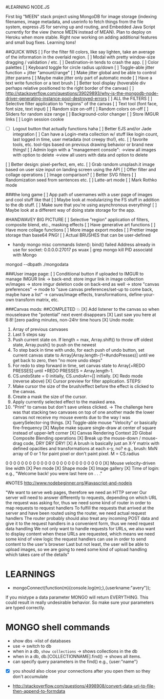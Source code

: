 #LEARNING NODE.JS

First big "MEEN" stack project using MongoDB for image storage (indexing filenames, image metadata, and userinfo to fetch things from the file system, express JS for serving up and routing, and Embedded Java Script currently for the view (hence MEEN instead of MEAN). Plan to deploy on Heroku when more stable. Right now working on adding additional features and small bug fixes. Learning tons!

##QUICK WINS
[ ] For the filter fill colors, like say lighten, take an average of the information in the overlaid region.
[ ] Modal with pretty window-size dragging / validation / etc.
[ ] Destination-in tends to crash the app.
[ ] Color palettes
[ ] Keyboard toggle for circle radius up/down
[ ] Toggle-able jitter function + jitter "amount/range"
[ ] Make jitter global and be able to control jitter params
[ ] Maybe make jitter only part of automatic mode
[ ] Have a text write function or a text brush
[ ] Better tool display (hoverable div perhaps relative positioned to the right border of the canvas)
[ ] http://stackoverflow.com/questions/39029893/why-is-the-mongodb-node-driver-generating-instance-pool-destroyed-errors
[ ] ALL the FILTERS
[ ] Selective filter application to "regions" of the canvas
[ ] Text tool (font face, font size, text input)
[ ] Random size on-off
[ ] Random colors on-off
[ ] Sliders for random size range
[ ] Background-color changer
[ ] Store IMGUR links
[ ] Login session cookie
* [ ] Logout button that actually functions haha
[ ] Better EJS and/or Jade integration
[ ] Can have a Login-meta collection w/ stuff like login count, last logged in time, user metadata (not creepy tho!), etc.
[ ] favorite tools, etc. tool-tips based on previous drawing behavior or brand new things!
[ ] Admin login with a "management console":
 ->view all images with option to delete
 ->view all users with data and option to delete

[ ] Better design: pixel-perfect, em, etc.
[ ] Grab random unsplash.it image based on user size input on landing screen using the API
[ ] Offer filter and collage operations
[ ] Image comparison?
[ ] Better SVG filters
[ ] Randomization seed from sentences etc.
[ ] Latte-art mode
[ ] Mark Rothko mode


###the long game
[ ] App path of usernames with a user page of images and cool stuff like that
[ ] Maybe look at modularizing the FS stuff in addition to the db stuff.
[ ] Make sure that you're using asynchronous everything!
[ ] Maybe look at a different way of doing state storage for the app.

#HANDWAVEY BIG PICTURE
[ ] Selective "region" application of filters, composite blend, etc., masking effects
[ ] Have generative art functions
[ ] Have more collage functions
[ ] More image export modes
[ ] Prettier image storage than base64 PNG!
[ ] Actual BRUSHES that can be user-defined

* handy mongo misc commands
listen(): bind() failed Address already in use for socket: 0.0.0.0:27017
ps wuax | grep mongo
kill PID associatd with Mongo

mongod --dbpath ./mongodata

###User image page:
[ ] Conditiional button if uploaded to IMGUR to manage IMGUR link
  -> back-end: store imgur link in image collection w/images
  -> store imgur deletion code on back-end as well
  -> store "canvas preferences"
  -> mode to "save canvas preferences/set-up to come back, maybe have a list"
  -> canvas/image effects, transformations, define-your-own transform matrix, etc.

###Canvas mods:
##COMPLETED 💥
[X] Add listener to the canvas so when mouseleave the "potential" next event disappears
[X] Last saw you here at 6:8! [zero pading minutes, non-24hr time hours
[X] Undo mode:
1. Array of previous canvases
2. Last 5 steps say
3. Push current state on. If length = max, Array.shift() to throw off oldest state, Array.push() to push on the newest
4. To step back in time with undo, for each push of undo button, set current canvas state to Array[Array.length-(1+#undoPresses)] until we get back to zero, then "no more undo steps"
5. For redo to step forward in time, set canvas state to Array[<undoState>+REDO PRESSES] until <undoState>+REDO PRESSES = Array.length-1.
6. CS.undoState = 0 initially, CS.undoArr=[] initially.
[X] Redo mode (reverse above)
[X] Cursor preview for filter application. STEPS:
 0. Make cursor the size of the brush/effect before the effect is clicked to the canvas.
 1. Create a mask the size of the cursor.
 2. Apply currently selected effect to the masked area.
 3. "Print" to canvas but don't save unless clicked.
 -> The challenge here was that stacking two canvases on top of one another made the lower canvas not receive my mouse events due to the way I was querySelector-ing things.
[X] Toggle-able mouse "Velocity" or basically fire-frequency
[X] Maybe make square single-draw at center of square instead of upper-left corner
[X] Canvas Rendering Context 2D Global Composite Blending operations
[X] Break up the mouse-down / mouse-drag code, DRY DRY DRY!
[X] A brush is basically just an X-Y matrix with defined opacities and transformations at each x-y, no?
e.g., brush: MxN array of 0 or 1 for paint pixel or don't paint pixel. M = CS.radius

0 0 0 0 0
0 0 0 0 0
0 0 0 0 0
0 0 0 0 0
0 0 0 0 0
[X] Mouse velocity-driven line width
[X] Pen mode
[X] Shape mode
[X] Image gallery
[X] Time of login: e.g., "Welcome back! you were last here on . . ."

#NOTES
http://www.nodebeginner.org/#javascript-and-nodejs

"We want to serve web pages, therefore we need an HTTP server
Our server will need to answer differently to requests, depending on which URL the request was asking for, thus we need some kind of router in order to map requests to request handlers
To fulfill the requests that arrived at the server and have been routed using the router, we need actual request handlers
The router probably should also treat any incoming POST data and give it to the request handlers in a convenient form, thus we need request data handling
We not only want to handle requests for URLs, we also want to display content when these URLs are requested, which means we need some kind of view logic the request handlers can use in order to send content to the user's browser
Last but not least, the user will be able to upload images, so we are going to need some kind of upload handling which takes care of the details"

# LEARNINGS

*  mongoConnect(function(m){console.log(m);},{userkname:"avery"});

If you mistype a data parameter MONGO will return EVERYTHING. This could result in really undesirable behavior. So make sure your parameters are typed correctly.

# MONGO shell commands

* show dbs ->list of databases
* use <DB NAME> -> switch to db
* when in a db, `show collections` -> shows collections in the db
* when in a db, db.[COLLECTIONNAME].find() -> shows all items.
* can specify query parameters in the find() e.g., {user:"name"}

* [X] you should also close your connections after you open them so they don't accumulate

* http://stackoverflow.com/questions/4998908/convert-data-uri-to-file-then-append-to-formdata
